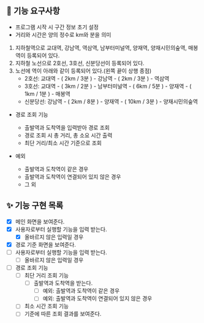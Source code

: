 ## 🎈 기능 요구사항
- 프로그램 시작 시 구간 정보 초기 설정
- 거리와 시간은 양의 정수로 km와 분을 의미
1. 지하철역으로 교대역, 강남역, 역삼역, 남부터미널역, 양재역, 양재시민의숲역, 매봉역이 등록되어 있다.
2. 지하철 노선으로 2호선, 3호선, 신분당선이 등록되어 있다.
3. 노선에 역이 아래와 같이 등록되어 있다.(왼쪽 끝이 상행 종점)
    - 2호선: 교대역 - ( 2km / 3분 ) - 강남역 - ( 2km / 3분 ) - 역삼역
    - 3호선: 교대역 - ( 3km / 2분 ) - 남부터미널역 - ( 6km / 5분 ) - 양재역 - ( 1km / 1분 ) - 매봉역
    - 신분당선: 강남역 - ( 2km / 8분 ) - 양재역 - ( 10km / 3분 ) - 양재시민의숲역

- 경로 조회 기능 
  - 출발역과 도착역을 입력받아 경로 조회
  - 경로 조회 시 총 거리, 총 소요 시간 출력
  - 최단 거리/최소 시간 기준으로 조회

- 예외 
  - 출발역과 도착역이 같은 경우
  - 출발역과 도착역이 연결되어 있지 않은 경우
  - 그 외
  
## ✨ 기능 구현 목록
- [X] 메인 화면을 보여준다.
- [X] 사용자로부터 실행할 기능을 입력 받는다.
  - [X] 올바르지 않은 입력일 경우
- [X] 경로 기준 화면을 보여준다.
- [ ] 사용자로부터 실행할 기능을 입력 받는다.
  - [ ] 올바르지 않은 입력일 경우
- [ ] 경로 조회 기능
  - [ ] 최단 거리 조회 기능
    - [ ] 출발역과 도착역을 받는다.
       - [ ] 예외: 출발역과 도착역이 같은 경우 
       - [ ] 예외: 출발역과 도착역이 연결되어 있지 않은 경우
  - [ ] 최소 시간 조회 기능
  - [ ] 기준에 따른 조회 결과를 보여준다.
